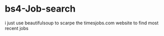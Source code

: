 # bs4-Job-search
i just use beautifulsoup to scarpe the timesjobs.com website to find most recent jobs
